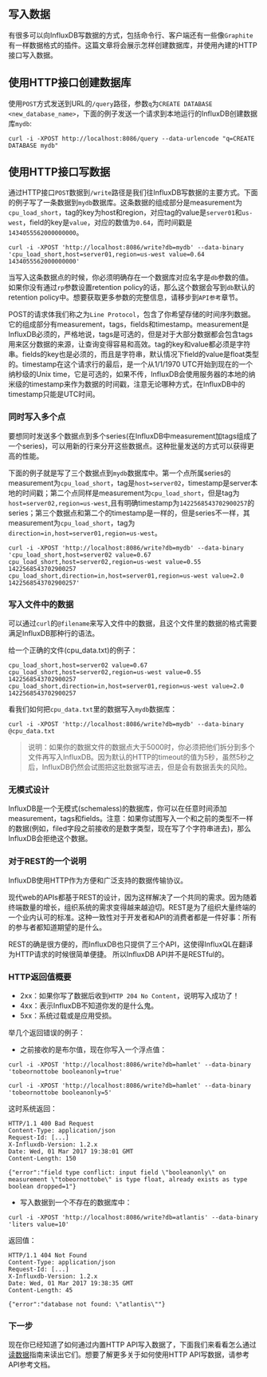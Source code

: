 ## 写入数据

有很多可以向InfluxDB写数据的方式，包括命令行、客户端还有一些像`Graphite`有一样数据格式的插件。这篇文章将会展示怎样创建数据库，并使用內建的HTTP接口写入数据。

## 使用HTTP接口创建数据库

使用`POST`方式发送到URL的`/query`路径，参数`q`为`CREATE DATABASE <new_database_name>`，下面的例子发送一个请求到本地运行的InfluxDB创建数据库`mydb`:

```
curl -i -XPOST http://localhost:8086/query --data-urlencode "q=CREATE DATABASE mydb"
```

## 使用HTTP接口写数据

通过HTTP接口`POST`数据到`/write`路径是我们往InfluxDB写数据的主要方式。下面的例子写了一条数据到`mydb`数据库。这条数据的组成部分是measurement为`cpu_load_short`，tag的key为host和region，对应tag的value是`server01`和`us-west`，field的key是`value`，对应的数值为`0.64`，而时间戳是`1434055562000000000`。

```
curl -i -XPOST 'http://localhost:8086/write?db=mydb' --data-binary 'cpu_load_short,host=server01,region=us-west value=0.64 1434055562000000000'
```

当写入这条数据点的时候，你必须明确存在一个数据库对应名字是`db`参数的值。如果你没有通过`rp`参数设置retention policy的话，那么这个数据会写到`db`默认的retention policy中。想要获取更多参数的完整信息，请移步到`API参考`章节。

POST的请求体我们称之为`Line Protocol`，包含了你希望存储的时间序列数据。它的组成部分有measurement，tags，fields和timestamp。measurement是InfluxDB必须的，严格地说，tags是可选的，但是对于大部分数据都会包含tags用来区分数据的来源，让查询变得容易和高效。tag的key和value都必须是字符串。fields的key也是必须的，而且是字符串，默认情况下field的value是float类型的。timestamp在这个请求行的最后，是一个从1/1/1970 UTC开始到现在的一个纳秒级的Unix time，它是可选的，如果不传，InfluxDB会使用服务器的本地的纳米级的timestamp来作为数据的时间戳，注意无论哪种方式，在InfluxDB中的timestamp只能是UTC时间。

### 同时写入多个点

要想同时发送多个数据点到多个series(在InfluxDB中measurement加tags组成了一个series)，可以用新的行来分开这些数据点。这种批量发送的方式可以获得更高的性能。

下面的例子就是写了三个数据点到`mydb`数据库中。第一个点所属series的measurement为`cpu_load_short`，tag是`host=server02`，timestamp是server本地的时间戳；第二个点同样是measurement为`cpu_load_short`，但是tag为`host=server02,region=us-west`,且有明确timestamp为`1422568543702900257`的series；第三个数据点和第二个的timestamp是一样的，但是series不一样，其measurement为`cpu_load_short`，tag为`direction=in,host=server01,region=us-west`。

```
curl -i -XPOST 'http://localhost:8086/write?db=mydb' --data-binary 'cpu_load_short,host=server02 value=0.67
cpu_load_short,host=server02,region=us-west value=0.55 1422568543702900257
cpu_load_short,direction=in,host=server01,region=us-west value=2.0 1422568543702900257'
```

### 写入文件中的数据

可以通过`curl`的`@filename`来写入文件中的数据，且这个文件里的数据的格式需要满足InfluxDB那种行的语法。

给一个正确的文件(cpu\_data.txt)的例子：

```
cpu_load_short,host=server02 value=0.67
cpu_load_short,host=server02,region=us-west value=0.55 1422568543702900257
cpu_load_short,direction=in,host=server01,region=us-west value=2.0 1422568543702900257
```

看我们如何把`cpu_data.txt`里的数据写入`mydb`数据库：

```
curl -i -XPOST 'http://localhost:8086/write?db=mydb' --data-binary @cpu_data.txt
```

> 说明：如果你的数据文件的数据点大于5000时，你必须把他们拆分到多个文件再写入InfluxDB。因为默认的HTTP的timeout的值为5秒，虽然5秒之后，InfluxDB仍然会试图把这批数据写进去，但是会有数据丢失的风险。

### 无模式设计

InfluxDB是一个无模式(schemaless)的数据库，你可以在任意时间添加measurement，tags和fields。注意：如果你试图写入一个和之前的类型不一样的数据(例如，filed字段之前接收的是数字类型，现在写了个字符串进去)，那么InfluxDB会拒绝这个数据。

### 对于REST的一个说明

InfluxDB使用HTTP作为方便和广泛支持的数据传输协议。

现代web的APIs都基于REST的设计，因为这样解决了一个共同的需求。因为随着终端数量的增长，组织系统的需求变得越来越迫切。REST是为了组织大量终端的一个业内认可的标准。这种一致性对于开发者和API的消费者都是一件好事：所有的参与者都知道期望的是什么。

REST的确是很方便的，而InfluxDB也只提供了三个API，这使得InfluxQL在翻译为HTTP请求的时候很简单便捷。 所以InfluxDB API并不是RESTful的。

### HTTP返回值概要

+   2xx：如果你写了数据后收到`HTTP 204 No Content`，说明写入成功了！
+   4xx：表示InfluxDB不知道你发的是什么鬼。
+   5xx：系统过载或是应用受损。

举几个返回错误的例子：

+   之前接收的是布尔值，现在你写入一个浮点值：

```
curl -i -XPOST 'http://localhost:8086/write?db=hamlet' --data-binary 'tobeornottobe booleanonly=true'  

curl -i -XPOST 'http://localhost:8086/write?db=hamlet' --data-binary 'tobeornottobe booleanonly=5'
```

这时系统返回：

```
HTTP/1.1 400 Bad Request
Content-Type: application/json
Request-Id: [...]
X-Influxdb-Version: 1.2.x
Date: Wed, 01 Mar 2017 19:38:01 GMT
Content-Length: 150

{"error":"field type conflict: input field \"booleanonly\" on measurement \"tobeornottobe\" is type float, already exists as type boolean dropped=1"}
```

+   写入数据到一个不存在的数据库中：

```
curl -i -XPOST 'http://localhost:8086/write?db=atlantis' --data-binary 'liters value=10'
```

返回值：

```
HTTP/1.1 404 Not Found
Content-Type: application/json
Request-Id: [...]
X-Influxdb-Version: 1.2.x
Date: Wed, 01 Mar 2017 19:38:35 GMT
Content-Length: 45

{"error":"database not found: \"atlantis\""}
```

### 下一步

现在你已经知道了如何通过内置HTTP API写入数据了，下面我们来看看怎么通过[读数据](https://jasper-zhang1.gitbooks.io/influxdb/content/Guide/querying_data.html)指南来读出它们。想要了解更多关于如何使用HTTP API写数据，请参考API参考文档。